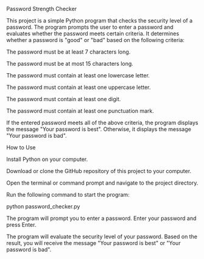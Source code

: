 Password Strength Checker

This project is a simple Python program that checks the security level of a password. 
The program prompts the user to enter a password and evaluates whether the password meets certain criteria. 
It determines whether a password is "good" or "bad" based on the following criteria:

The password must be at least 7 characters long.

The password must be at most 15 characters long.

The password must contain at least one lowercase letter.

The password must contain at least one uppercase letter.

The password must contain at least one digit.

The password must contain at least one punctuation mark.

If the entered password meets all of the above criteria, the program displays the message "Your password is best". Otherwise, it displays the message "Your password is bad".

How to Use

Install Python on your computer. 

Download or clone the GitHub repository of this project to your computer.

Open the terminal or command prompt and navigate to the project directory.

Run the following command to start the program:

python password_checker.py

The program will prompt you to enter a password. Enter your password and press Enter.

The program will evaluate the security level of your password. Based on the result, you will receive the message "Your password is best" or "Your password is bad".
